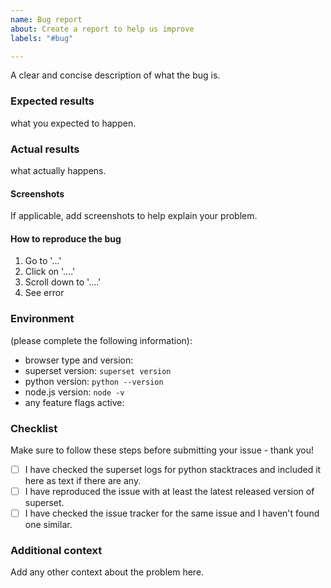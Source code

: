 ```yaml
---
name: Bug report
about: Create a report to help us improve
labels: "#bug"

---
```


A clear and concise description of what the bug is.

### Expected results

what you expected to happen.

### Actual results

what actually happens.

#### Screenshots

If applicable, add screenshots to help explain your problem.

#### How to reproduce the bug

1. Go to '...'
2. Click on '....'
3. Scroll down to '....'
4. See error

### Environment

(please complete the following information):

- browser type and version:
- superset version: `superset version`
- python version: `python --version`
- node.js version: `node -v`
- any feature flags active:

### Checklist

Make sure to follow these steps before submitting your issue - thank you!

- [ ] I have checked the superset logs for python stacktraces and included it here as text if there are any.
- [ ] I have reproduced the issue with at least the latest released version of superset.
- [ ] I have checked the issue tracker for the same issue and I haven't found one similar.

### Additional context

Add any other context about the problem here.
